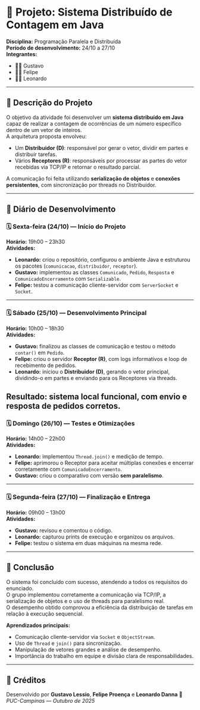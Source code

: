 # 🧠 Projeto: Sistema Distribuído de Contagem em Java  
**Disciplina:** Programação Paralela e Distribuída  
**Período de desenvolvimento:** 24/10 a 27/10  
**Integrantes:**  
- 👨‍💻 Gustavo  
- 👨‍💻 Felipe  
- 👨‍💻 Leonardo

---

## 📘 Descrição do Projeto
O objetivo da atividade foi desenvolver um **sistema distribuído em Java** capaz de realizar a contagem de ocorrências de um número específico dentro de um vetor de inteiros.  
A arquitetura proposta envolveu:
- Um **Distribuidor (D)**: responsável por gerar o vetor, dividir em partes e distribuir tarefas.
- Vários **Receptores (R)**: responsáveis por processar as partes do vetor recebidas via TCP/IP e retornar o resultado parcial.  

A comunicação foi feita utilizando **serialização de objetos** e **conexões persistentes**, com sincronização por threads no Distribuidor.

---

## 🧾 Diário de Desenvolvimento

### 🗓️ Sexta-feira (24/10) — Início do Projeto
**Horário:** 19h00 – 23h30  
**Atividades:**
- **Leonardo:** criou o repositório, configurou o ambiente Java e estruturou os pacotes (`comunicacao`, `distribuidor`, `receptor`).
- **Gustavo:** implementou as classes `Comunicado`, `Pedido`, `Resposta` e `ComunicadoEncerramento` com `Serializable`.
- **Felipe:** testou a comunicação cliente-servidor com `ServerSocket` e `Socket`.
---

### 🗓️ Sábado (25/10) — Desenvolvimento Principal
**Horário:** 10h00 – 18h30  
**Atividades:**
- **Gustavo:** finalizou as classes de comunicação e testou o método `contar()` em `Pedido`.  
- **Felipe:** criou o servidor **Receptor (R)**, com logs informativos e loop de recebimento de pedidos.  
- **Leonardo:** iniciou o **Distribuidor (D)**, gerando o vetor principal, dividindo-o em partes e enviando para os Receptores via threads.

**Resultado:** sistema local funcional, com envio e resposta de pedidos corretos.
---

### 🗓️ Domingo (26/10) — Testes e Otimizações
**Horário:** 14h00 – 22h00  
**Atividades:**
- **Leonardo:** implementou `Thread.join()` e medição de tempo.  
- **Felipe:** aprimorou o Receptor para aceitar múltiplas conexões e encerrar corretamente com `ComunicadoEncerramento`.  
- **Gustavo:** criou o comparativo com versão **sem paralelismo**.  
---

### 🗓️ Segunda-feira (27/10) — Finalização e Entrega
**Horário:** 09h00 – 13h00  
**Atividades:**
- **Gustavo:** revisou e comentou o código.  
- **Leonardo:** capturou prints de execução e organizou os arquivos.  
- **Felipe:** testou o sistema em duas máquinas na mesma rede.  
---

## 🧩 Conclusão
O sistema foi concluído com sucesso, atendendo a todos os requisitos do enunciado.  
O grupo implementou corretamente a comunicação via TCP/IP, a serialização de objetos e o uso de threads para paralelismo real.  
O desempenho obtido comprovou a eficiência da distribuição de tarefas em relação à execução sequencial.

**Aprendizados principais:**
- Comunicação cliente-servidor via `Socket` e `ObjectStream`.
- Uso de `Thread` e `join()` para sincronização.  
- Manipulação de vetores grandes e análise de desempenho.  
- Importância do trabalho em equipe e divisão clara de responsabilidades.
---

## 🧠 Créditos
Desenvolvido por **Gustavo Lessio**, **Felipe Proença** e **Leonardo Danna**
📅 *PUC-Campinas — Outubro de 2025*  


